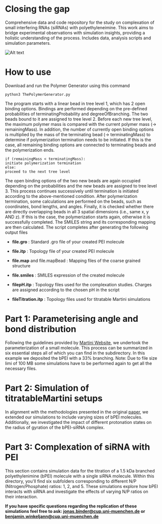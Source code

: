 # Closing the gap
Comprehensive data and code repository for the study on complexation of small interfering RNAs (siRNAs) with polyethyleneimine. This work aims to bridge experimental observations with simulation insights, providing a holistic understanding of the process. Includes data, analysis scripts and simulation parameters.

![Alt text](./README/complex.png)

# How to use
Download and run the Polymer Generator using this command 

	python3 ThePolymerGenerator.py
 
The program starts with a linear bead in tree level 1, which has 2 open binding options.
Bindings are performed depending on the pre-defined probabilities of terminatingProbability and degreeOfBranching. The two beads bound to it are assigned to tree level 2.
Before each new tree level, the maximum polymer mass is compared with the current polymer mass (-> remainingMass). In addition, the number of currently open binding options is multiplied by the mass of the terminating bead (-> terminatingMass) to determine if polymerization termination needs to be initiated. If this is the case, all remaining binding options are connected to terminating beads and the polymerization ends.


  
    if (remainingMass < terminatingMass):  
    initiate polymerization termination  
    else:  
    proceed to the next tree level  

The open binding options of the two new beads are again occupied depending on the probabilities and the new beads are assigned to tree level 3. This process continues successively until termination is initiated according to the above-mentioned condition.
After polymerization termination, some calculations are performed on the beads, such as coordinates, bond lengths, and angles.
Finally, it is checked whether there are directly overlapping beads in all 3 spatial dimensions (i.e., same x, y AND z). If this is the case, the polymerization starts again, otherwise it is successfully completed.
The SMILES string and its corresponding mapping are then calculated.
The script completes after generating the following output files


* **file.gro** : Standard .gro file of your created PEI molecule

+ **file.itp** : Topology file of your created PEI molecule

- **file.map** and file.mapBead : Mapping files of the coarse grained structure
  
* **file.smiles** : SMILES expression of the created molecule
  
* **filepH.itp** : Topology files used for the complexation studies. Charges are assigned according to the chosen pH in the script
  
* **fileTitration.itp** : Topology files used for titratable Martini simulations

# Part 1: Parameterising angle and bond distribution
Following the guidelines provided by [Martini Website](http://cgmartini.nl/index.php/martini-3-tutorials/parameterizing-a-new-small-molecule), we undertook the parameterization of a small molecule. This process can be summarized in six essential steps all of which you can find in the subdirectory. In this example we deposited the bPEI with a 33% branching. Note: Due to file size limi of 100 MB some simulations have to be performed again to get all the necessary files. 


# Part 2: Simulation of titratableMartini setups
In alignment with the methodologies presented in the original [paper](https://pure.rug.nl/ws/portalfiles/portal/130104951/5.0014258.pdf), we extended our simulations to include varying sizes of bPEI molecules. Additionally, we investigated the impact of different protonation states on the radius of gyration of the bPEI-siRNA complex.


# Part 3: Complexation of siRNA with PEI
This section contains simulation data for the titration of a 1.5 kDa branched polyethylenimine (bPEI) molecule with a single siRNA molecule. Within this directory, you'll find six subfolders corresponding to different N/P (Nitrogen/Phosphate) ratios: 1, 2, and 5. These simulations explore how bPEI interacts with siRNA and investigate the effects of varying N/P ratios on their interaction.

**If you have specific questions regarding the replication of these simulations feel free to ask: jonas.binder@cup.uni-muenchen.de or benjamin.winkeljann@cup.uni-muenchen.de**
